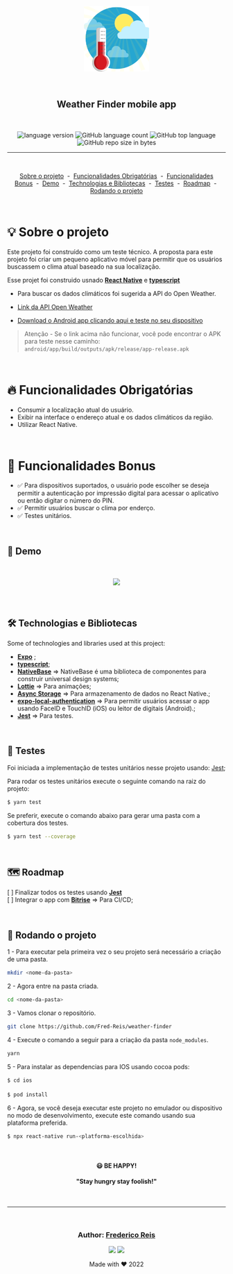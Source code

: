<div align="center" style="margin-bottom:10px; margin:auto" >
  <img style="margin-bottom:10px; width:150px; height:150px alt="challenge-logo"
    src="src/assets/logo.png"
  />
</div>

<h2 align="center" style="margin:50px">
   Weather Finder mobile app
</h2>

<div align="center">

  <img alt="language version" src="https://img.shields.io/badge/React Native-v_0.69.5-61dafb?logo=react">

  <img alt="GitHub language count" src="https://img.shields.io/github/languages/count/Fred-Reis/weather-finder">

  <img alt="GitHub top language" src="https://img.shields.io/github/languages/top/Fred-Reis/weather-finder">

  <img alt="GitHub repo size in bytes" src="https://img.shields.io/github/repo-size/Fred-Reis/weather-finder">

</div>

<hr/>

<br/>

<div align="center">

  <a href="#-sobre-o-projeto">Sobre o projeto</a>&nbsp;&nbsp;-&nbsp;
  <a href="#-funcionalidades-obrigatórias">Funcionalidades Obrigatórias</a>&nbsp;&nbsp;-&nbsp;
  <a href="#-funcionalidades-bonus">Funcionalidades Bonus</a>&nbsp;&nbsp;-&nbsp;
  <a href="#-demo">Demo</a>&nbsp;&nbsp;-&nbsp;
  <a href="#-technologias-e-bibliotecas">Technologias e Bibliotecas</a>&nbsp;&nbsp;-&nbsp;
  <a href="#-testes">Testes</a>&nbsp;&nbsp;-&nbsp;
  <a href="#-roadmap">Roadmap</a>&nbsp;&nbsp;-&nbsp;
  <a href="#-rodando-o-projeto">Rodando o projeto</a>

</div>

<br/>

# 💡 Sobre o projeto

Este projeto foi construído como um teste técnico.
A proposta para este projeto foi criar um pequeno aplicativo móvel para permitir que os usuários buscassem o clima atual baseado na sua localização.

Esse projet foi construido usnado [**React Native**](https://reactnative.dev/) e [**typescript**](https://www.typescriptlang.org/)

- Para buscar os dados climáticos foi sugerida a API do Open Weather. 

- [Link da API Open Weather](https://openweathermap.org/api)
- [Download o Android app clicando aqui e teste no seu dispositivo](https://github.com/Fred-Reis/weather-finder/raw/main/android/app/build/outputs/apk/release/app-release.apk)

> Atenção - Se o link acima não funcionar, você pode encontrar o APK para teste nesse caminho: `android/app/build/outputs/apk/release/app-release.apk`

<br/>

# 🔥 Funcionalidades Obrigatórias

- Consumir a localização atual do usuário.
- Exibir na interface o endereço atual e os dados climáticos da região.
- Utilizar React Native.

<br/>

# 🎄 Funcionalidades Bonus

- ✅ Para dispositivos suportados, o usuário pode escolher se deseja permitir a autenticação por impressão digital para acessar o aplicativo ou então digitar o número do PIN.
- ✅ Permitir usuários buscar o clima por enderço.
- ✅ Testes unitários.

<br/>

## 👀 Demo

<h1 align="center">
  <img src="src/assets/demo.gif"/>
</h1>

<br/>

## 🛠 Technologias e Bibliotecas

Some of technologies and libraries used at this project:

- [**Expo**](https://expo.dev/) ;
- [**typescript**](https://www.typescriptlang.org/);
- [**NativeBase**](https://nativebase.io/) => NativeBase é uma biblioteca de componentes para construir universal design systems;
- [**Lottie**](https://github.com/lottie-react-native/lottie-react-native) => Para animações;
- [**Async Storage**](https://react-native-async-storage.github.io/async-storage/) => Para armazenamento de dados no React Native.;
- [**expo-local-authentication**](https://docs.expo.dev/versions/latest/sdk/local-authentication) => Para permitir usuários acessar o app usando FaceID e TouchID (iOS) ou leitor de digitais (Android).;
- [**Jest**](https://jestjs.io/) => Para testes.

<br/>

## 🧪 Testes

 Foi iniciada a implementação de testes unitários nesse projeto usando:
  [Jest](https://jestjs.io/);

  Para rodar os testes unitários execute o seguinte comando na raiz do projeto:

  ```bash
  $ yarn test
  ```
  Se preferir, execute o comando abaixo para gerar uma pasta com a cobertura dos testes.

```bash
$ yarn test --coverage
```

<br/>

## 🗺 Roadmap
   
[ ] Finalizar todos os testes usando [**Jest**](https://jestjs.io/)  
[ ] Integrar o app com [**Bitrise**](https://www.bitrise.io/) => Para CI/CD;  

<br/>

## 🏁 Rodando o projeto

1 - Para executar pela primeira vez o seu projeto será necessário a criação de uma pasta.

```bash
mkdir <nome-da-pasta>
```

2 - Agora entre na pasta criada.

```bash
cd <nome-da-pasta>
```

3 - Vamos clonar o repositório.

```bash
git clone https://github.com/Fred-Reis/weather-finder
```

4 -  Execute o comando a seguir para a criação da pasta  `node_modules`.

```bash
yarn
```

5 - Para instalar as dependencias para IOS usando cocoa pods:

```bash
$ cd ios

$ pod install
```

6 - Agora, se você deseja executar este projeto no emulador ou dispositivo no modo de desenvolvimento, execute este comando usando sua plataforma preferida.

```bash
$ npx react-native run-<platforma-escolhida>
```

<br/>


<h4 align="center">
😃  <strong>BE HAPPY!</strong>
</h4>

<h4 align="center">
  "Stay hungry stay foolish!"
</h4>

<br/>

<hr/>

<br/>

<h3 align="center">
Author: <a alt="Fred-Reis" href="https://github.com/Fred-Reis">Frederico Reis</a>
</h3>

<p align="center">

  <a alt="Frederico Reis" href="https://www.linkedin.com/in/frederico-reis-dev/">
    <img src="https://img.shields.io/badge/LinkedIn-Frederico_Reis-0077B5?logo=linkedin"/></a>
  <a alt="Frederico Reis" href="https://github.com/Fred-Reis ">
  <img src="https://img.shields.io/badge/Fred_Reis-GitHub-000?logo=github"/></a>

</p>

<p align="center">Made with ♥️ 2022</p>
